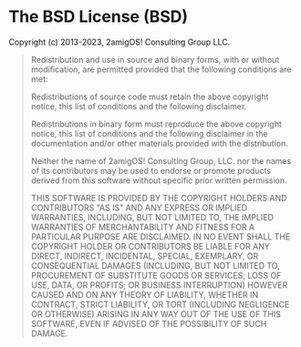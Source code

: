# The BSD License (BSD)

Copyright (c) 2013-2023, 2amigOS! Consulting Group LLC.

>  Redistribution and use in source and binary forms, with or without modification,
>  are permitted provided that the following conditions are met:
>  
>  Redistributions of source code must retain the above copyright notice, this
>  list of conditions and the following disclaimer.
>  
>  Redistributions in binary form must reproduce the above copyright notice, this
>  list of conditions and the following disclaimer in the documentation and/or
>  other materials provided with the distribution.
>  
>  Neither the name of 2amigOS! Consulting Group, LLC. nor the names of its
>  contributors may be used to endorse or promote products derived from
>  this software without specific prior written permission.
>  
>  THIS SOFTWARE IS PROVIDED BY THE COPYRIGHT HOLDERS AND CONTRIBUTORS "AS IS" AND
>  ANY EXPRESS OR IMPLIED WARRANTIES, INCLUDING, BUT NOT LIMITED TO, THE IMPLIED
>  WARRANTIES OF MERCHANTABILITY AND FITNESS FOR A PARTICULAR PURPOSE ARE
>  DISCLAIMED. IN NO EVENT SHALL THE COPYRIGHT HOLDER OR CONTRIBUTORS BE LIABLE FOR
>  ANY DIRECT, INDIRECT, INCIDENTAL, SPECIAL, EXEMPLARY, OR CONSEQUENTIAL DAMAGES
>  (INCLUDING, BUT NOT LIMITED TO, PROCUREMENT OF SUBSTITUTE GOODS OR SERVICES;
>  LOSS OF USE, DATA, OR PROFITS; OR BUSINESS INTERRUPTION) HOWEVER CAUSED AND ON
>  ANY THEORY OF LIABILITY, WHETHER IN CONTRACT, STRICT LIABILITY, OR TORT
>  (INCLUDING NEGLIGENCE OR OTHERWISE) ARISING IN ANY WAY OUT OF THE USE OF THIS
>  SOFTWARE, EVEN IF ADVISED OF THE POSSIBILITY OF SUCH DAMAGE.
